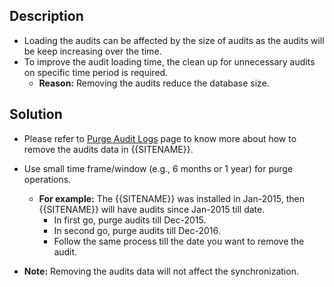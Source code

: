 ## Description

* Loading the audits can be affected by the size of audits as the audits will be keep increasing over the time.  
* To improve the audit loading time, the clean up for unnecessary audits on specific time period is required.  
  - **Reason:** Removing the audits reduce the database size.  

## Solution

* Please refer to [Purge Audit Logs](../../../manage/administrator/purge-records.md#purge-audit-logs) page to know more about how to remove the audits data in {{SITENAME}}.  
* Use small time frame/window (e.g., 6 months or 1 year) for purge operations.  
  - **For example:** The {{SITENAME}} was installed in Jan-2015, then {{SITENAME}} will have audits since Jan-2015 till date.  
    - In first go, purge audits till Dec-2015.  
    - In second go, purge audits till Dec-2016.  
    - Follow the same process till the date you want to remove the audit.  

* **Note:** Removing the audits data will not affect the synchronization.  
